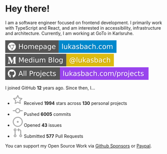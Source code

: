# Hey there!

I am a software engineer focused on frontend development. I primarily work with TypeScript and React, and am interested in accessibility, infrastructure and architecture. Currently, I am working at GoTo in Karlsruhe.

[![Homepage](./icons/homepage.svg)](https://lukasbach.com)
[![Medium Blog](./icons/medium.svg)](https://medium.com/@lukasbach)
[![My Projects](./icons/projects.svg)](https://lukasbach.com/projects)

I joined GitHub **12** years ago. Since then, I...

- ![](./icons/star.svg) Received **1994** stars across **130** personal projects
- ![](./icons/commit.svg) Pushed **6005** commits
- ![](./icons/issues.svg) Opened **43** issues
- ![](./icons/pr.svg) Submitted **577** Pull Requests

You can support my Open Source Work via [Github Sponsors](https://github.com/sponsors/lukasbach) or [Paypal](https://www.paypal.com/donate/?hosted_button_id=48D4X8HEP9JYE).
